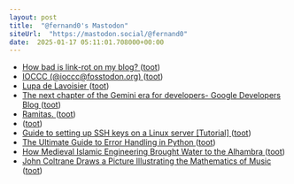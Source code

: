 ```yaml
---
layout: post
title:  "@fernand0's Mastodon"
siteUrl:  "https://mastodon.social/@fernand0"
date:  2025-01-17 05:11:01.708000+00:00
---
```

*  [How bad is link-rot on my blog? ](https://shkspr.mobi/blog/2024/12/how-bad-is-link-rot-on-my-blog) ([toot](https://mastodon.social/@fernand0/113841973605538350))
*  [IOCCC (@ioccc@fosstodon.org) ](https://fosstodon.org/@ioccc/11373548189379866) ([toot](https://mastodon.social/@fernand0/113841350632514090))
*  [Lupa de Lavoisier ](https://www.flickr.com/photos/fernand0/54269009127) ([toot](https://mastodon.social/@fernand0/113839485559142202))
*  [The next chapter of the Gemini era for developers- Google Developers Blog ](https://developers.googleblog.com/en/the-next-chapter-of-the-gemini-era-for-developers) ([toot](https://mastodon.social/@fernand0/113839447920043538))
*  [Ramitas. ](https://avecesunafoto.wordpress.com/2025/01/16/ramitas) ([toot](https://mastodon.social/@fernand0/113839371006963471))
*  [ ](https://mastodon.social/@rb3n) ([toot](https://mastodon.social/@fernand0/113839369267766641))
*  [Guide to setting up SSH keys on a Linux server [Tutorial] ](https://www.stackscale.com/blog/guide-setting-up-ssh-keys-linux) ([toot](https://mastodon.social/@fernand0/113839239475929449))
*  [The Ultimate Guide to Error Handling in Python ](https://blog.miguelgrinberg.com/post/the-ultimate-guide-to-error-handling-in-pytho) ([toot](https://mastodon.social/@fernand0/113839040524576447))
*  [How Medieval Islamic Engineering Brought Water to the Alhambra ](https://www.openculture.com/2024/12/how-medieval-islamic-engineering-brought-water-to-the-alhambra.htm) ([toot](https://mastodon.social/@fernand0/113838825464716831))
*  [John Coltrane Draws a Picture Illustrating the Mathematics of Music ](https://www.openculture.com/2024/12/john-coltrane-draws-a-picture-illustrating-the-mathematics-of-music.htm) ([toot](https://mastodon.social/@fernand0/113838034932450343))
